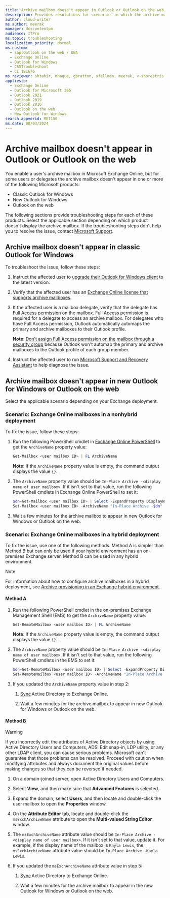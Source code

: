 ```yaml
---
title: Archive mailbox doesn't appear in Outlook or Outlook on the web
description: Provides resolutions for scenarios in which the archive mailbox in Exchange Online doesn't appear in Outlook for Windows or Outlook on the web.
author: cloud-writer
ms.author: meerak
manager: dcscontentpm
audience: ITPro
ms.topic: troubleshooting
localization_priority: Normal
ms.custom: 
  - sap:Outlook on the web / OWA
  - Exchange Online
  - Outlook for Windows
  - CSSTroubleshoot
  - CI 191676
ms.reviewer: shtahir, mhaque, gbratton, sfellman, meerak, v-shorestris
appliesto: 
  - Exchange Online
  - Outlook for Microsoft 365
  - Outlook 2021
  - Outlook 2019
  - Outlook 2016
  - Outlook on the web
  - New Outlook for Windows
search.appverid: MET150
ms.date: 08/03/2024
---
```


# Archive mailbox doesn't appear in Outlook or Outlook on the web

You enable a user's archive mailbox in Microsoft Exchange Online, but for some users or delegates the archive mailbox doesn't appear in one or more of the following Microsoft products:

- Classic Outlook for Windows
- New Outlook for Windows
- Outlook on the web

The following sections provide troubleshooting steps for each of these products. Select the applicable section depending on which product doesn't display the archive mailbox. If the troubleshooting steps don't help you to resolve the issue, contact [Microsoft Support](https://support.microsoft.com/contactus/).

## Archive mailbox doesn't appear in classic Outlook for Windows

To troubleshoot the issue, follow these steps:

1. Instruct the affected user to [upgrade their Outlook for Windows client](https://support.microsoft.com/office/install-office-updates-2ab296f3-7f03-43a2-8e50-46de917611c5) to the latest version.

2. Verify that the affected user has an [Exchange Online license that supports archive mailboxes](/office365/servicedescriptions/exchange-online-archiving-service-description/exchange-online-archiving-service-description#exchange-online-archiving-plans).

3. If the affected user is a mailbox delegate, verify that the delegate has [Full Access permission](/exchange/recipients-in-exchange-online/manage-permissions-for-recipients#use-exchange-online-powershell-to-assign-the-full-access-permission-to-mailboxes) on the mailbox. Full Access permission is required for a delegate to access an archive mailbox. For delegates who have Full Access permission, Outlook automatically automaps the primary and archive mailboxes to their Outlook profile.

   **Note**: [Don't assign Full Access permission on the mailbox through a security group](/outlook/troubleshoot/profiles-and-accounts/full-access-mailbox-not-automapped-outlook-profile) because Outlook won't automap the primary and archive mailboxes to the Outlook profile of each group member.

4. Instruct the affected user to run [Microsoft Support and Recovery Assistant](https://support.microsoft.com/help/4098558/how-to-scan-outlook-by-using-the-sara-tool) to help diagnose the issue.

## Archive mailbox doesn't appear in new Outlook for Windows or Outlook on the web

Select the applicable scenario depending on your Exchange deployment.

### Scenario: Exchange Online mailboxes in a nonhybrid deployment

To fix the issue, follow these steps: 

1. Run the following PowerShell cmdlet in [Exchange Online PowerShell](/powershell/exchange/connect-to-exchange-online-powershell) to get the `ArchiveName` property value:

   ```PowerShell
   Get-Mailbox <user mailbox ID> | FL ArchiveName
   ```

   **Note**: If the `ArchiveName` property value is empty, the command output displays the value `{}`.

2. The `ArchiveName` property value should be `In-Place Archive -<display name of user mailbox>`. If it isn't set to that value, run the following PowerShell cmdlets in Exchange Online PowerShell to set it:

   ```PowerShell
   $dn=Get-Mailbox <user mailbox ID> | Select -ExpandProperty DisplayName
   Set-Mailbox <user mailbox ID> -ArchiveName "In-Place Archive -$dn"
   ```

3. Wait a few minutes for the archive mailbox to appear in new Outlook for Windows or Outlook on the web.

### Scenario: Exchange Online mailboxes in a hybrid deployment

To fix the issue, use one of the following methods. Method A is simpler than Method B but can only be used if your hybrid environment has an on-premises Exchange server. Method B can be used in any hybrid environment.

> [!NOTE]
> For information about how to configure archive mailboxes in a hybrid deployment, see [Archive provisioning in an Exchange hybrid environment](https://techcommunity.microsoft.com/t5/exchange-team-blog/what-happens-during-archive-provisioning-in-exchange-hybrid/ba-p/3300464).

#### Method A

1. Run the following PowerShell cmdlet in the on-premises Exchange Management Shell (EMS) to get the `ArchiveName` property value:

   ```PowerShell
   Get-RemoteMailbox <user mailbox ID> | FL ArchiveName
   ```

   **Note**: If the `ArchiveName` property value is empty, the command output displays the value `{}`.

2. The `ArchiveName` property value should be `In-Place Archive -<display name of user mailbox>`. If it isn't set to that value, run the following PowerShell cmdlets in the EMS to set it:

   ```PowerShell
   $dn=Get-RemoteMailbox <user mailbox ID> | Select -ExpandProperty DisplayName
   Set-RemoteMailbox <user mailbox ID> -ArchiveName "In-Place Archive -$dn"
   ```

3. If you updated the `ArchiveName` property value in step 2:

   1. [Sync](/entra/identity/hybrid/connect/how-to-connect-sync-feature-scheduler#delta-sync-cycle) Active Directory to Exchange Online.

   2. Wait a few minutes for the archive mailbox to appear in new Outlook for Windows or Outlook on the web.

#### Method B

> [!WARNING]
> If you incorrectly edit the attributes of Active Directory objects by using Active Directory Users and Computers, ADSI Edit snap-in, LDP utility, or any other LDAP client, you can cause serious problems. Microsoft can't guarantee that those problems can be resolved. Proceed with caution when modifying attributes and always document the original values before making changes so that they can be reversed if needed.

1. On a domain-joined server, open Active Directory Users and Computers.

2. Select **View**, and then make sure that **Advanced Features** is selected.

3. Expand the domain, select **Users**, and then locate and double-click the user mailbox to open the **Properties** window.

4. On the **Attribute Editor** tab, locate and double-click the `msExchArchiveName` attribute to open the **Multi-valued String Editor** window.

5. The `msExchArchiveName` attribute value should be `In-Place Archive -<display name of user mailbox>`. If it isn't set to that value, update it. For example, if the display name of the mailbox is `Kayla Lewis`, the `msExchArchiveName` attribute value should be `In-Place Archive -Kayla Lewis`.

6. If you updated the `msExchArchiveName` attribute value in step 5:

   1. [Sync](/entra/identity/hybrid/connect/how-to-connect-sync-feature-scheduler#delta-sync-cycle) Active Directory to Exchange Online.

   2. Wait a few minutes for the archive mailbox to appear in the new Outlook for Windows or Outlook on the web.
      
